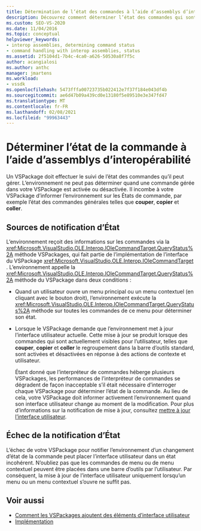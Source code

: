 ```yaml
---
title: Détermination de l’état des commandes à l’aide d’assemblys d’interopérabilité | Microsoft Docs
description: Découvrez comment déterminer l’état des commandes qui sont gérées dans un VSPackage, à l’aide de l’interface Microsoft. VisualStudio. OLE. Interop. IOleCommandTarget.
ms.custom: SEO-VS-2020
ms.date: 11/04/2016
ms.topic: conceptual
helpviewer_keywords:
- interop assemblies, determining command status
- command handling with interop assemblies, status
ms.assetid: 2f5104d1-7b4c-4ca0-a626-50530a8f7f5c
author: acangialosi
ms.author: anthc
manager: jmartens
ms.workload:
- vssdk
ms.openlocfilehash: 5473fffa00723735b022412e7f37f184e043df4b
ms.sourcegitcommit: ae6d47b09a439cd0e13180f5e89510e3e347fd47
ms.translationtype: MT
ms.contentlocale: fr-FR
ms.lasthandoff: 02/08/2021
ms.locfileid: "99963443"
---
```

# <a name="determine-command-status-by-using-interop-assemblies"></a>Déterminer l’état de la commande à l’aide d’assemblys d’interopérabilité
Un VSPackage doit effectuer le suivi de l’état des commandes qu’il peut gérer. L’environnement ne peut pas déterminer quand une commande gérée dans votre VSPackage est activée ou désactivée. Il incombe à votre VSPackage d’informer l’environnement sur les États de commande, par exemple l’état des commandes générales telles que **couper**, **copier** et **coller**.

## <a name="status-notification-sources"></a>Sources de notification d’État
 L’environnement reçoit des informations sur les commandes via la <xref:Microsoft.VisualStudio.OLE.Interop.IOleCommandTarget.QueryStatus%2A> méthode VSPackages, qui fait partie de l’implémentation de l’interface du VSPackage <xref:Microsoft.VisualStudio.OLE.Interop.IOleCommandTarget> . L’environnement appelle la <xref:Microsoft.VisualStudio.OLE.Interop.IOleCommandTarget.QueryStatus%2A> méthode du VSPackage dans deux conditions :

- Quand un utilisateur ouvre un menu principal ou un menu contextuel (en cliquant avec le bouton droit), l’environnement exécute la <xref:Microsoft.VisualStudio.OLE.Interop.IOleCommandTarget.QueryStatus%2A> méthode sur toutes les commandes de ce menu pour déterminer son état.

- Lorsque le VSPackage demande que l’environnement met à jour l’interface utilisateur actuelle. Cette mise à jour se produit lorsque des commandes qui sont actuellement visibles pour l’utilisateur, telles que **couper**, **copier** et **coller** le regroupement dans la barre d’outils standard, sont activées et désactivées en réponse à des actions de contexte et utilisateur.

  Étant donné que l’interpréteur de commandes héberge plusieurs VSPackages, les performances de l’interpréteur de commandes se dégradent de façon inacceptable s’il était nécessaire d’interroger chaque VSPackage pour déterminer l’état de la commande. Au lieu de cela, votre VSPackage doit informer activement l’environnement quand son interface utilisateur change au moment de la modification. Pour plus d’informations sur la notification de mise à jour, consultez [mettre à jour l’interface utilisateur](../../extensibility/updating-the-user-interface.md).

## <a name="status-notification-failure"></a>Échec de la notification d’État
 L’échec de votre VSPackage pour notifier l’environnement d’un changement d’état de la commande peut placer l’interface utilisateur dans un état incohérent. N’oubliez pas que les commandes de menu ou de menu contextuel peuvent être placées dans une barre d’outils par l’utilisateur. Par conséquent, la mise à jour de l’interface utilisateur uniquement lorsqu’un menu ou un menu contextuel s’ouvre ne suffit pas.

## <a name="see-also"></a>Voir aussi
- [Comment les VSPackages ajoutent des éléments d’interface utilisateur](../../extensibility/internals/how-vspackages-add-user-interface-elements.md)
- [Implémentation](../../extensibility/internals/command-implementation.md)
